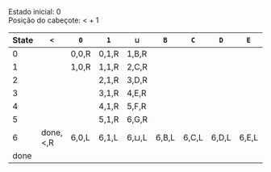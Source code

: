 Estado inicial: 0<br>
Posição do cabeçote: < + 1


| State | `<`            | `0`           | `1`           | `⊔`           | `B`           | `C`           | `D`           | `E`           | `F`           | `G`           |
|-------|----------------|---------------|---------------|---------------|---------------|---------------|---------------|---------------|---------------|---------------|
| 0     |                | 0,0,R         | 0,1,R         | 1,B,R         |               |               |               |               |               |               |
| 1     |                | 1,0,R         | 1,1,R         | 2,C,R         |               |               |               |               |               |               |
| 2     |                |               | 2,1,R         | 3,D,R         |               |               |               |               |               |               |
| 3     |                |               | 3,1,R         | 4,E,R         |               |               |               |               |               |               |
| 4     |                |               | 4,1,R         | 5,F,R         |               |               |               |               |               |               |
| 5     |                |               | 5,1,R         | 6,G,R         |               |               |               |               |               |               |
| 6     | done,<,R       | 6,0,L         | 6,1,L         | 6,⊔,L         | 6,B,L         | 6,C,L         | 6,D,L         | 6,E,L         | 6,F,L         | 6,G,L         |
| done  |                |               |               |               |               |               |               |               |               |               |
